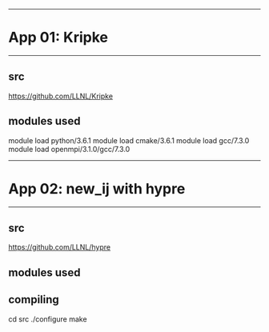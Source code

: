 ------------------------------------------------
# App 01: Kripke
------------------------------------------------
## src
https://github.com/LLNL/Kripke

## modules used
module load python/3.6.1
module load cmake/3.6.1
module load gcc/7.3.0
module load openmpi/3.1.0/gcc/7.3.0



------------------------------------------------
# App 02: new_ij with hypre
------------------------------------------------
## src
https://github.com/LLNL/hypre

## modules used
  
## compiling
cd src
./configure
make
